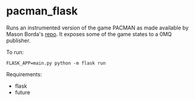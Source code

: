 # pacman_flask
Runs an instrumented version of the game PACMAN as made available by Mason Borda's [repo](https://github.com/masonicGIT/pacman).
It exposes some of the game states to a 0MQ publisher.

To run:

`FLASK_APP=main.py python -m flask run`

Requirements:

- flask
- future
